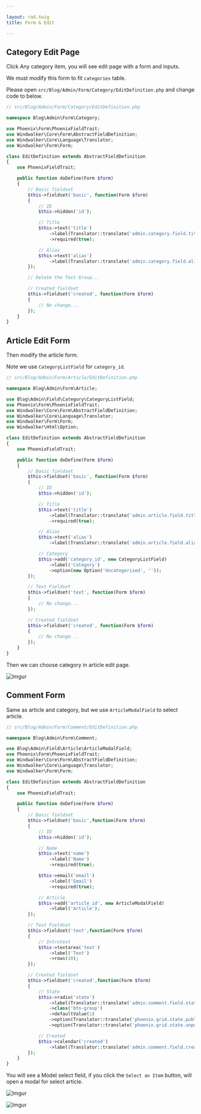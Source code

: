 ```yaml
---

layout: rad.twig
title: Form & Edit

---
```


## Category Edit Page

Click Any category item, you will see edit page with a form and inputs.

We must modify this form to fit `categories` table.

Please open `src/Blog/Admin/Form/Category/EditDefinition.php` and change code to below.

``` php
// src/Blog/Admin/Form/Category/EditDefinition.php

namespace Blog\Admin\Form\Category;

use Phoenix\Form\PhoenixFieldTrait;
use Windwalker\Core\Form\AbstractFieldDefinition;
use Windwalker\Core\Language\Translator;
use Windwalker\Form\Form;

class EditDefinition extends AbstractFieldDefinition
{
    use PhoenixFieldTrait;

	public function doDefine(Form $form)
	{
		// Basic fieldset
		$this->fieldset('basic', function(Form $form)
		{
			// ID
			$this->hidden('id');

			// Title
			$this->text('title')
				->label(Translator::translate('admin.category.field.title'))
				->required(true);

			// Alias
			$this->text('alias')
				->label(Translator::translate('admin.category.field.alias'));
		});

		// Delete the Text Group...

		// Created fieldset
		$this->fieldset('created', function(Form $form)
		{
			// No change...
		});
	}
}
```

## Article Edit Form

Then modify the article form.

Note we use `CategoryListField` for `category_id`.

``` php
// src/Blog/Admin/Form/Article/EditDefinition.php

namespace Blog\Admin\Form\Article;

use Blog\Admin\Field\Category\CategoryListField;
use Phoenix\Form\PhoenixFieldTrait;
use Windwalker\Core\Form\AbstractFieldDefinition;
use Windwalker\Core\Language\Translator;
use Windwalker\Form\Form;
use Windwalker\Html\Option;

class EditDefinition extends AbstractFieldDefinition
{
	use PhoenixFieldTrait;

	public function doDefine(Form $form)
	{
		// Basic fieldset
		$this->fieldset('basic', function(Form $form)
		{
			// ID
			$this->hidden('id');

			// Title
			$this->text('title')
				->label(Translator::translate('admin.article.field.title'))
				->required(true);

			// Alias
			$this->text('alias')
				->label(Translator::translate('admin.article.field.alias'));

			// Category
			$this->add('category_id', new CategoryListField)
				->label('Category')
				->option(new Option('Uncategorised', ''));
		});

		// Text Fieldset
		$this->fieldset('text', function(Form $form)
		{
			// No change...
		});

		// Created fieldset
		$this->fieldset('created', function(Form $form)
		{
			// No change...
		});
	}
}
```

Then we can choose category in article edit page.

![Imgur](http://i.imgur.com/eCT61tS.jpg)

## Comment Form

Same as article and category, but we use `ArticleModalField` to select article.

``` php
// src/Blog/Admin/Form/Comment/EditDefinition.php

namespace Blog\Admin\Form\Comment;

use Blog\Admin\Field\Article\ArticleModalField;
use Phoenix\Form\PhoenixFieldTrait;
use Windwalker\Core\Form\AbstractFieldDefinition;
use Windwalker\Core\Language\Translator;
use Windwalker\Form\Form;

class EditDefinition extends AbstractFieldDefinition
{
	use PhoenixFieldTrait;

	public function doDefine(Form $form)
	{
		// Basic fieldset
		$this->fieldset('basic',function(Form $form)
		{
			// ID
			$this->hidden('id');

			// Name
			$this->text('name')
				->label('Name')
				->required(true);

			$this->email('email')
				->label('Email')
				->required(true);

			// Article
			$this->add('article_id', new ArticleModalField)
				->label('Article');
		});

		// Text Fieldset
		$this->fieldset('text',function(Form $form)
		{
			// Introtext
			$this->textarea('text')
				->label('Text')
				->rows(10);
		});

		// Created fieldset
		$this->fieldset('created',function(Form $form)
		{
			// State
			$this->radio('state')
				->label(Translator::translate('admin.comment.field.state'))
				->class('btn-group')
				->defaultValue(1)
				->option(Translator::translate('phoenix.grid.state.published'), '1')
				->option(Translator::translate('phoenix.grid.state.unpublished'), '0');

			// Created
			$this->calendar('created')
				->label(Translator::translate('admin.comment.field.created'));
		});
	}
}
```

You will see a Model select field, if you click the `Select an Item` button, will open a modal for select article.

![Imgur](http://i.imgur.com/AvKB3xf.jpg)

![Imgur](http://i.imgur.com/yOsuRgx.jpg)
